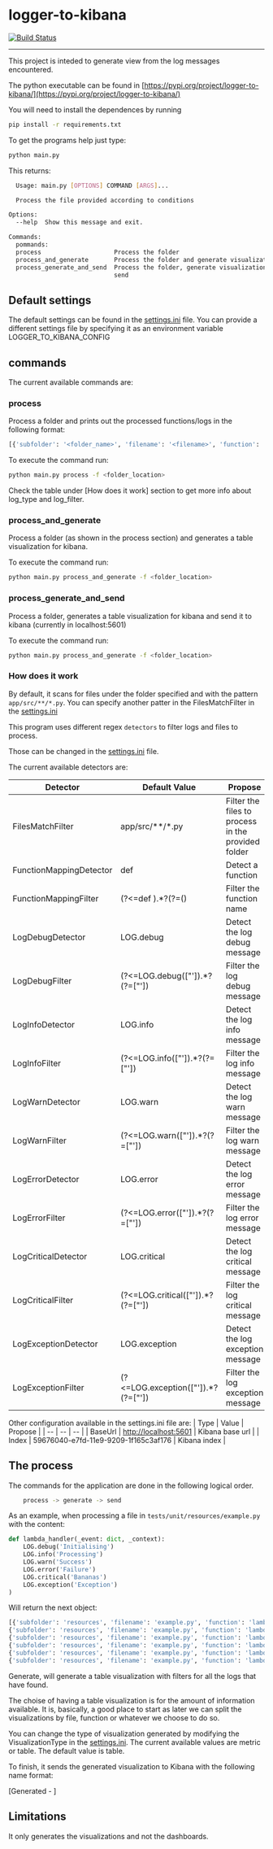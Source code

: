 # logger-to-kibana

[![Build Status](https://dev.azure.com/ismaelmartinez0550/logger-to-kibana/_apis/build/status/IsmaelMartinez.logger-to-kibana?branchName=master)](https://dev.azure.com/ismaelmartinez0550/logger-to-kibana/_build/latest?definitionId=5&branchName=master)

---

This project is inteded to generate view from the log messages encountered.

The python executable can be found in [https://pypi.org/project/logger-to-kibana/](https://pypi.org/project/logger-to-kibana/)

You will need to install the dependences by running

```bash
pip install -r requirements.txt
```

To get the programs help just type:

```bash
python main.py
```

This returns:

```bash
  Usage: main.py [OPTIONS] COMMAND [ARGS]...

  Process the file provided according to conditions

Options:
  --help  Show this message and exit.

Commands:
  pommands:
  process                    Process the folder
  process_and_generate       Process the folder and generate visualization
  process_generate_and_send  Process the folder, generate visualization and
                             send
```

## Default settings

The default settings can be found in the [settings.ini](settings.ini) file. You can provide a different settings
file by specifying it as an environment variable LOGGER_TO_KIBANA_CONFIG

## commands

The current available commands are:

### process

Process a folder and prints out the processed functions/logs in the following format:

```bash
[{'subfolder': '<folder_name>', 'filename': '<filename>', 'function': '<function_name>', 'type': '<log_type>', 'query': 'message: "<log_filter>"', 'label': '<log_type>: <log_filter>'}]
```

To execute the command run:

```bash
python main.py process -f <folder_location>
```

Check the table under [How does it work] section to get more info about log_type and log_filter.

### process_and_generate

Process a folder (as shown in the process section) and generates a table visualization for kibana.

To execute the command run:

```bash
python main.py process_and_generate -f <folder_location>
```

### process_generate_and_send

Process a folder, generates a table visualization for kibana and send it to kibana (currently in localhost:5601)

To execute the command run:

```bash
python main.py process_and_generate -f <folder_location>
```

### How does it work

By default, it scans for files under the folder specified and with the  pattern `app/src/**/*.py`. You can specify another patter in the FilesMatchFilter in the [settings.ini](settings.ini)

This program uses different regex `detectors` to filter logs and files to process.

Those can be changed in the [settings.ini](settings.ini) file.

The current available detectors are:

| Detector | Default Value | Propose |
|---|---|---|
| FilesMatchFilter | app/src/**/*.py | Filter the files to process in the provided folder |
| FunctionMappingDetector | def | Detect a function |
| FunctionMappingFilter | (?<=def ).*?(?=\() | Filter the function name |
| LogDebugDetector | LOG.debug | Detect the log debug message |
| LogDebugFilter | (?<=LOG.debug\(["\']).*?(?=["\']) | Filter the log debug message |
| LogInfoDetector | LOG.info | Detect the log info message |
| LogInfoFilter | (?<=LOG.info\(["\']).*?(?=["\']) | Filter the log info message |
| LogWarnDetector | LOG.warn | Detect the log warn message |
| LogWarnFilter | (?<=LOG.warn\(["\']).*?(?=["\']) | Filter the log warn message |
| LogErrorDetector | LOG.error | Detect the log error message |
| LogErrorFilter | (?<=LOG.error\(["\']).*?(?=["\']) | Filter the log error message |
| LogCriticalDetector | LOG.critical | Detect the log critical message |
| LogCriticalFilter | (?<=LOG.critical\(["\']).*?(?=["\']) | Filter the log critical message |
| LogExceptionDetector | LOG.exception | Detect the log exception message |
| LogExceptionFilter | (?<=LOG.exception\(["\']).*?(?=["\']) | Filter the log exception message |

Other configuration available in the settings.ini file are:
| Type | Value | Propose |
| -- | -- | -- |
| BaseUrl | [http://localhost:5601](http://localhost:5601) | Kibana base url |
| Index | 59676040-e7fd-11e9-9209-1f165c3af176 | Kibana index |

## The process

The commands for the application are done in the following logical order.

```bash
    process -> generate -> send
```

As an example, when processing a file in `tests/unit/resources/example.py` with the content:

```python
def lambda_handler(_event: dict, _context):
    LOG.debug('Initialising')
    LOG.info('Processing')
    LOG.warn('Success')
    LOG.error('Failure')
    LOG.critical('Bananas')
    LOG.exception('Exception')
)
```

Will return the next object:

```python
[{'subfolder': 'resources', 'filename': 'example.py', 'function': 'lambda_handler', 'type': 'debug', 'query': 'message: "Initialising"', 'label': 'debug: Initialising'},
{'subfolder': 'resources', 'filename': 'example.py', 'function': 'lambda_handler','type': 'info', 'query': 'message: "Processing"', 'label': 'info: Processing'},
{'subfolder': 'resources', 'filename': 'example.py', 'function': 'lambda_handler', 'type': 'warn', 'query': 'message: "Success"', 'label': 'warn: Success'},
{'subfolder': 'resources', 'filename': 'example.py', 'function': 'lambda_handler', 'type': 'error', 'query': 'message: "Failure"', 'label': 'error: Failure'},
{'subfolder': 'resources', 'filename': 'example.py', 'function': 'lambda_handler', 'type': 'critical', 'query': 'message: "Bananas"', 'label': 'critical: Bananas'},
{'subfolder': 'resources', 'filename': 'example.py', 'function': 'lambda_handler', 'type': 'exception', 'query': 'message: "Exception"', 'label': 'exception: Exception'}]
```

Generate, will generate a table visualization with filters for all the logs that have found.

The choise of having a table visualization is for the amount of information available. It is, basically, a good place to start as later we can split the visualizations by file, function or whatever we choose to do so.

You can change the type of visualization generated by modifying the VisualizationType in the [settings.ini](settings.ini). The current available values are metric or table. The default value is table.

To finish, it sends the generated visualization to Kibana with the following name format:

[Generated - <folder> <subfolder> <filename> <function> ]

## Limitations

It only generates the visualizations and not the dashboards.
